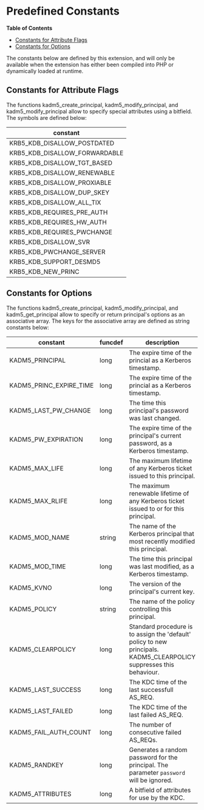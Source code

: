 Predefined Constants
====================

**Table of Contents**

-   [Constants for Attribute
    Flags](/kadm5/constants.html#Constants%20for%20Attribute%20Flags)
-   [Constants for
    Options](/kadm5/constants.html#Constants%20for%20Options)

The constants below are defined by this extension, and will only be
available when the extension has either been compiled into PHP or
dynamically loaded at runtime.

Constants for Attribute Flags
-----------------------------

The functions <span class="function">kadm5\_create\_principal</span>,
<span class="function">kadm5\_modify\_principal</span>, and <span
class="function">kadm5\_modify\_principal</span> allow to specify
special attributes using a bitfield. The symbols are defined below:

| constant                         |
|----------------------------------|
| KRB5\_KDB\_DISALLOW\_POSTDATED   |
| KRB5\_KDB\_DISALLOW\_FORWARDABLE |
| KRB5\_KDB\_DISALLOW\_TGT\_BASED  |
| KRB5\_KDB\_DISALLOW\_RENEWABLE   |
| KRB5\_KDB\_DISALLOW\_PROXIABLE   |
| KRB5\_KDB\_DISALLOW\_DUP\_SKEY   |
| KRB5\_KDB\_DISALLOW\_ALL\_TIX    |
| KRB5\_KDB\_REQUIRES\_PRE\_AUTH   |
| KRB5\_KDB\_REQUIRES\_HW\_AUTH    |
| KRB5\_KDB\_REQUIRES\_PWCHANGE    |
| KRB5\_KDB\_DISALLOW\_SVR         |
| KRB5\_KDB\_PWCHANGE\_SERVER      |
| KRB5\_KDB\_SUPPORT\_DESMD5       |
| KRB5\_KDB\_NEW\_PRINC            |

Constants for Options
---------------------

The functions <span class="function">kadm5\_create\_principal</span>,
<span class="function">kadm5\_modify\_principal</span>, and <span
class="function">kadm5\_get\_principal</span> allow to specify or return
principal's options as an associative array. The keys for the
associative array are defined as string constants below:

| constant                   | funcdef | description                                                                                                           |
|----------------------------|---------|-----------------------------------------------------------------------------------------------------------------------|
| KADM5\_PRINCIPAL           | long    | The expire time of the princial as a Kerberos timestamp.                                                              |
| KADM5\_PRINC\_EXPIRE\_TIME | long    | The expire time of the princial as a Kerberos timestamp.                                                              |
| KADM5\_LAST\_PW\_CHANGE    | long    | The time this principal's password was last changed.                                                                  |
| KADM5\_PW\_EXPIRATION      | long    | The expire time of the principal's current password, as a Kerberos timestamp.                                         |
| KADM5\_MAX\_LIFE           | long    | The maximum lifetime of any Kerberos ticket issued to this principal.                                                 |
| KADM5\_MAX\_RLIFE          | long    | The maximum renewable lifetime of any Kerberos ticket issued to or for this principal.                                |
| KADM5\_MOD\_NAME           | string  | The name of the Kerberos principal that most recently modified this principal.                                        |
| KADM5\_MOD\_TIME           | long    | The time this principal was last modified, as a Kerberos timestamp.                                                   |
| KADM5\_KVNO                | long    | The version of the principal's current key.                                                                           |
| KADM5\_POLICY              | string  | The name of the policy controlling this principal.                                                                    |
| KADM5\_CLEARPOLICY         | long    | Standard procedure is to assign the 'default' policy to new principals. KADM5\_CLEARPOLICY suppresses this behaviour. |
| KADM5\_LAST\_SUCCESS       | long    | The KDC time of the last successfull AS\_REQ.                                                                         |
| KADM5\_LAST\_FAILED        | long    | The KDC time of the last failed AS\_REQ.                                                                              |
| KADM5\_FAIL\_AUTH\_COUNT   | long    | The number of consecutive failed AS\_REQs.                                                                            |
| KADM5\_RANDKEY             | long    | Generates a random password for the principal. The parameter `password` will be ignored.                              |
| KADM5\_ATTRIBUTES          | long    | A bitfield of attributes for use by the KDC.                                                                          |
